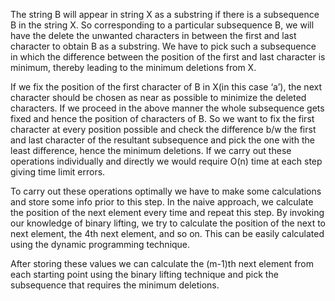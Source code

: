 The string B will appear in string X as a substring if there is a subsequence B in the string X. So corresponding to a particular subsequence B, we will have the delete the unwanted characters in between the first and last character to obtain B as a substring. We have to pick such a subsequence in which the difference between the position of the first and last character is minimum, thereby leading to the minimum deletions from X.

If we fix the position of the first character of B in X(in this case ‘a’), the next character should be chosen as near as possible to minimize the deleted characters. If we proceed in the above manner the whole subsequence gets fixed and hence the position of characters of B.
So we want to fix the first character at every position possible and check the difference b/w the first and last character of the resultant subsequence and pick the one with the least difference, hence the minimum deletions. If we carry out these operations individually and directly we would require O(n) time at each step giving time limit errors.

To carry out these operations optimally we have to make some calculations and store some info prior to this step. In the naive approach, we calculate the position of the next element every time and repeat this step. By invoking our knowledge of binary lifting, we try to calculate the position of the next to next element, the 4th next element, and so on. This can be easily calculated using the dynamic programming technique.

After storing these values we can calculate the (m-1)th next element from each starting point using the binary lifting technique and pick the subsequence that requires the minimum deletions.


